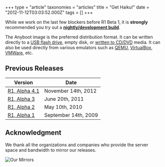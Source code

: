 +++
type = "article"
taxonomies = "articles"
title = "Get Haiku!"
date = "2012-11-12T03:03:52.000Z"
tags = []
+++

While we work on the last few blockers before R1 Beta 1, it is **strongly** recommended you try out a **[nightly/development build](https://download.haiku-os.org/)**.

The Anyboot image is the preferred distribution format. It can be
written directly to a [USB flash drive](/guides/installing/making_haiku_usb_stick),
empty disk, or [written to CD/DVD](/get-haiku/burn-cd) media.
It can also be used directly from various emulators such as [QEMU](https://www.qemu.org/), [VirtualBox](http://virtualbox.org), [VMWare](http://vmware.com), etc.

## Previous Releases

|Version                      |Date               |
|-----------------------------|-------------------|
|[R1, Alpha 4.1](http://haiku.osuosl.org/releases/r1alpha4.1/)|November 14th, 2012|
|[R1, Alpha 3](http://haiku.osuosl.org/releases/r1alpha3/)|June 20th, 2011|
|[R1, Alpha 2](http://haiku.osuosl.org/releases/r1alpha2/)|May 10th, 2010|
|[R1, Alpha 1](http://haiku.osuosl.org/releases/r1alpha1/)|September 14th, 2009|

## Acknowledgment

We thank all the organizations and companies who provide the server space
and bandwidth to mirror our releases.

![Our Mirrors](/files/images/logos/logo_all-download-mirrors.png)
